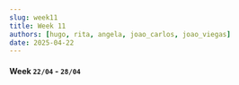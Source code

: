 ```yaml
---
slug: week11
title: Week 11
authors: [hugo, rita, angela, joao_carlos, joao_viegas]
date: 2025-04-22
---
```

#### Week `22/04` - `28/04`

